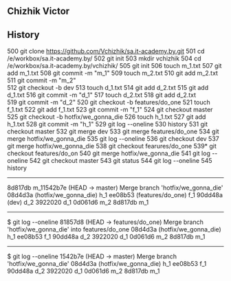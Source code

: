 ## Chizhik Victor

## History

500 git clone https://github.com/Vchizhik/sa.it-academy.by.git
501  cd /e/workbox/sa.it-academy.by/
502  git init
503  mkdir vchizhik
504  cd /e/workbox/sa.it-academy.by/vchizhik/
505  git init
506  touch m_1.txt
507  git add m_1.txt
508  git commit -m "m_1"
509  touch m_2.txt
510  git add m_2.txt
511  git commit -m "m_2"  
512  git checkout -b dev
513  touch d_1.txt
514  git add d_2.txt
515  git add d_1.txt
516  git commit -m "d_1"
517  touch d_2.txt
518  git add d_2.txt  
519  git commit -m "d_2"
520  git checkout -b features/do_one
521  touch f_1.txt
522  git add f_1.txt
523  git commit -m "f_1"
524  git checkout master
525  git checkout -b hotfix/we_gonna_die
526  touch h_1.txt
527  git add h_1.txt
528  git commit -m "h_1"
529  git log --oneline
530  history
531  git checkout master
532  git merge dev
533  git merge features/do_one
534  git merge hotfix/we_gonna_die
535  git log --oneline
536  git checkout dev
537  git merge hotfix/we_gonna_die
538  git checkout fearures/do_one
539* git checkout features/do_on
540  git merge hotfix/we_gonna_die
541  git log --oneline
542  git checkout master
543  git status
544  git log --oneline
545  history
  
---
  
8d817db m_11542b7e (HEAD -> master) Merge branch 'hotfix/we_gonna_die' 
08d4d3a (hotfix/we_gonna_die) h_1
ee08b53 (features/do_one) f_1
90dd48a (dev) d_2
3922020 d_1
0d061d6 m_2
8d817db m_1

---

$ git log --oneline
81857d8 (HEAD -> features/do_one) Merge branch 'hotfix/we_gonna_die' into features/do_one
08d4d3a (hotfix/we_gonna_die) h_1
ee08b53 f_1
90dd48a d_2
3922020 d_1
0d061d6 m_2
8d817db m_1

---

$ git log --oneline
1542b7e (HEAD -> master) Merge branch 'hotfix/we_gonna_die'
08d4d3a (hotfix/we_gonna_die) h_1
ee08b53 f_1
90dd48a d_2
3922020 d_1
0d061d6 m_2
8d817db m_1

  
  


